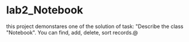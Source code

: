 # lab2_Notebook
this project demonstares one of the solution of task: 
"Describe the class "Notebook". You can find, add, delete, sort records.@
